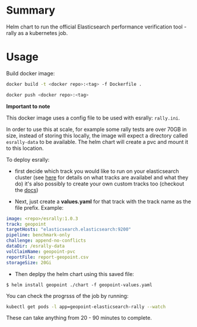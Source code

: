 Summary
=======
Helm chart to run the official Elasticsearch performance verification tool - rally as a kubernetes job.

Usage
=====

Build docker image:

```bash
docker build -t <docker repo>:<tag> -f Dockerfile .

docker push <docker repo>:<tag>
```
**Important to note**

This docker image uses a config file to be used with esrally: `rally.ini`.

In order to use this at scale, for example some rally tests are over 70GB in size, instead of storing this locally, the image will expect a directory called `esrally-data` to be available. The helm chart will create a pvc and mount it to this location.

To deploy esrally:

- first decide which track you would like to run on your elasticsearch cluster (see [here](https://github.com/elastic/rally-tracks) for details on what tracks are availabel and what they do) it's also possibly to create your own custom tracks too (checkout the [docs](https://esrally.readthedocs.io/en/2.0.0/adding_tracks.html))

- Next, just create a **values.yaml** for that track with the track name as the file prefix. Example:

```yaml
image: <repo>/esrally:1.0.3
track: geopoint
targetHosts: "elasticsearch.elasticsearch:9200"
pipeline: benchmark-only
challenge: append-no-conflicts
dataDir: /esrally-data
volClaimName: geopoint-pvc
reportFile: report-geopoint.csv
storageSize: 20Gi
```

- Then deplpy the helm chart using this saved file:

```
$ helm install geopoint ./chart -f geopoint-values.yaml
```

You can check the progrsss of the job by running:

```bash
kubectl get pods -l app=geopoint-elasticsearch-rally --watch
```

These can take anything from 20 - 90 minutes to complete.

